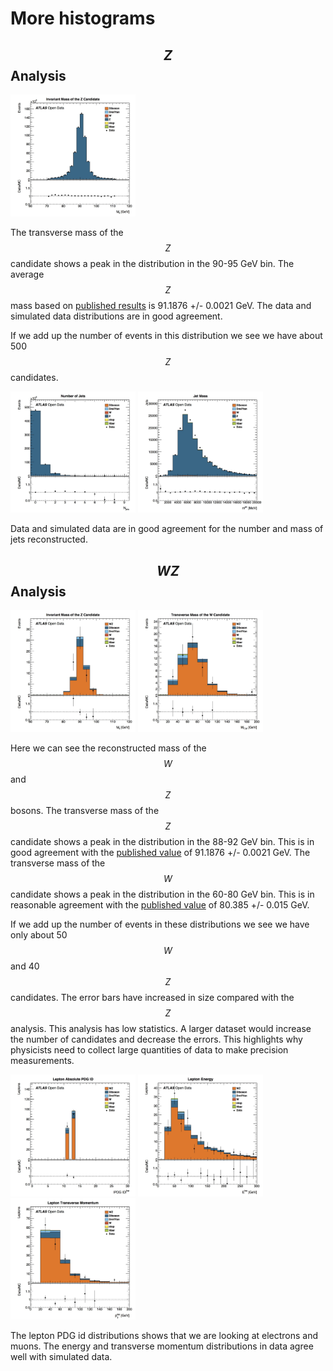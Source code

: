 # More histograms


## $$Z$$ Analysis
<img src="./Output/ZAnalysis/invMassZ.jpg" width="200" />

The transverse mass of the $$Z$$ candidate shows a peak in the distribution in the 90-95 GeV bin.  The average $$Z$$ mass based on [published results](http://pdg.lbl.gov/2012/listings/rpp2012-list-z-boson.pdf) is 91.1876 +/- 0.0021 GeV.  The data and simulated data distributions are in good agreement.

If we add up the number of events in this distribution we see we have about 500 $$Z$$ candidates. 

<img src="./Output/ZAnalysis/n_jetsZ.jpg" width="200" />
<img src="./Output/ZAnalysis/jet_mZ.jpg" width="200" />

Data and simulated data are in good agreement for the number and mass of jets reconstructed.

## $$WZ$$ Analysis

<img src="./Output/WZAnalysis/invMassWZ.jpg" width="200" />
<img src="./Output/WZAnalysis/WtMassWZ.jpg"
width="200" />

Here we can see the reconstructed mass of the $$W$$ and $$Z$$ bosons.
The transverse mass of the $$Z$$ candidate shows a peak in the distribution in the 88-92 GeV bin.  This is in good agreement with the [published value](http://pdg.lbl.gov/2012/listings/rpp2012-list-z-boson.pdf) of 91.1876 +/- 0.0021 GeV.
The transverse mass of the $$W$$ candidate shows a peak in the distribution in the 60-80 GeV bin.
This is in reasonable agreement with the [published value](http://pdg.lbl.gov/2012/listings/rpp2012-list-w-boson.pdf) of 80.385 +/- 0.015 GeV.

If we add up the number of events in these distributions we see we have only about 50 $$W$$ and 40 $$Z$$ candidates.  The error bars have increased in size compared with the $$Z$$ analysis.  This analysis has low statistics.  A larger dataset would increase the number of candidates and decrease the errors.  This highlights why physicists need to collect large quantities of data to make precision measurements.  

<img src="./Output/WZAnalysis/lep_typeWZ.jpg" width="200" />
<img src="./Output/WZAnalysis/lep_EWZ.jpg" width="200" />
<img src="./Output/WZAnalysis/lep_ptWZ.jpg" width="200" />

The lepton PDG id distributions shows that we are looking at electrons and muons.  The energy and transverse momentum distributions in data agree well with simulated data.


